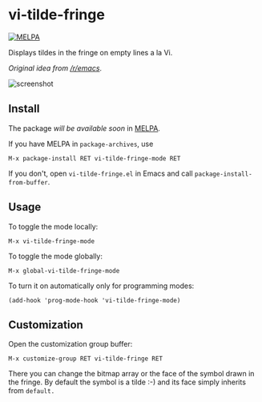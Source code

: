 # vi-tilde-fringe
[![MELPA](http://melpa.org/packages/vi-tilde-fringe-badge.svg)](http://melpa.org/#/vi-tilde-fringe)

Displays tildes in the fringe on empty lines a la Vi.

_Original idea from [/r/emacs][idea]_.

![screenshot](https://raw.githubusercontent.com/syl20bnr/vi-tilde-fringe/master/screenshot.png)

## Install

The package _will be available soon_ in [MELPA][].

If you have MELPA in `package-archives`, use

    M-x package-install RET vi-tilde-fringe-mode RET

If you don't, open `vi-tilde-fringe.el` in Emacs and call
`package-install-from-buffer`.

## Usage

To toggle the mode locally:

    M-x vi-tilde-fringe-mode

To toggle the mode globally:

    M-x global-vi-tilde-fringe-mode

To turn it on automatically only for programming modes:

    (add-hook 'prog-mode-hook 'vi-tilde-fringe-mode)

## Customization

Open the customization group buffer:

    M-x customize-group RET vi-tilde-fringe RET

There you can change the bitmap array or the face of the symbol drawn in the
fringe. By default the symbol is a tilde :-) and its face simply inherits from
`default.`

[MELPA]: http://melpa.org/
[idea]: https://www.reddit.com/r/emacs/comments/2kdztw/emacs_in_evil_mode_show_tildes_for_blank_lines/
